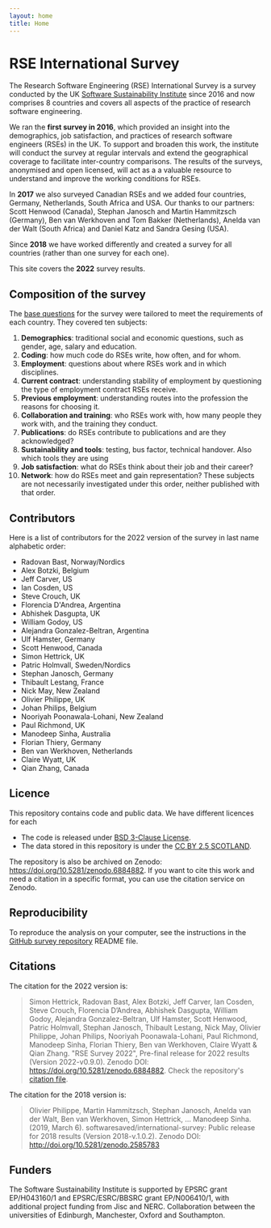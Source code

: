 ```yaml
---
layout: home
title: Home
---
```

# RSE International Survey

The Research Software Engineering (RSE) International Survey is a survey conducted
by the UK [Software Sustainability Institute](https://www.software.ac.uk) since 2016 and now comprises 8 countries
and covers all aspects of the practice of research software engineering.

We ran the **first survey in 2016**, which provided an insight into the
demographics, job satisfaction, and practices of research software engineers
(RSEs) in the UK. To support and broaden this work, the institute will conduct the survey
at regular intervals and extend the geographical coverage to
facilitate inter-country comparisons. The results of the surveys, anonymised
and open licensed, will act as a a valuable resource to
understand and improve the working conditions for RSEs.

In **2017** we also surveyed Canadian RSEs and we added four countries,
Germany, Netherlands, South Africa and USA. Our thanks to our partners: Scott
Henwood (Canada), Stephan Janosch and Martin Hammitzsch (Germany), Ben van
Werkhoven and Tom Bakker (Netherlands), Anelda van der Walt (South Africa) and
Daniel Katz and Sandra Gesing (USA).

Since **2018** we have worked differently and created a survey for all countries
(rather than one survey for each one).

This site covers the **2022** survey results.

## Composition of the survey

The [base questions](https://github.com/softwaresaved/international-survey/blob/master/survey_creation/2018/questions.csv) for the survey were tailored to meet the requirements of each country. They covered ten subjects:
   1. **Demographics**: traditional social and economic questions, such as gender, age, salary and education.
   1. **Coding**: how much code do RSEs write, how often, and for whom.
   1. **Employment**: questions about where RSEs work and in which disciplines.
   1. **Current contract**: understanding stability of employment by questioning the type of employment contract RSEs receive.
   1. **Previous employment**: understanding routes into the profession the reasons for choosing it.
   1. **Collaboration and training**: who RSEs work with, how many people they work with, and the training they conduct.
   1. **Publications**: do RSEs contribute to publications and are they acknowledged?
   1. **Sustainability and tools**: testing, bus factor, technical handover. Also which tools they are using
   1. **Job satisfaction**: what do RSEs think about their job and their career?
   1. **Network**: how do RSEs meet and gain representation?
These subjects are not necessarily  investigated under this order, neither published with that order. 

## Contributors

Here is a list of contributors for the 2022 version of the survey in last name alphabetic order:

* Radovan Bast, Norway/Nordics
* Alex Botzki, Belgium
* Jeff Carver, US
* Ian Cosden, US
* Steve Crouch, UK
* Florencia D'Andrea, Argentina
* Abhishek Dasgupta, UK
* William Godoy, US
* Alejandra Gonzalez-Beltran, Argentina
* Ulf Hamster, Germany
* Scott Henwood, Canada
* Simon Hettrick, UK
* Patric Holmvall, Sweden/Nordics
* Stephan Janosch, Germany
* Thibault Lestang, France
* Nick May, New Zealand
* Olivier Philippe, UK
* Johan Philips, Belgium
* Nooriyah Poonawala-Lohani, New Zealand
* Paul Richmond, UK
* Manodeep Sinha, Australia
* Florian Thiery, Germany
* Ben van Werkhoven, Netherlands
* Claire Wyatt, UK
* Qian Zhang, Canada

## Licence 

This repository contains code and public data. We have different licences for each
* The code is released under [BSD 3-Clause License](https://github.com/softwaresaved/international-survey-analysis/blob/main/LICENSE).
* The data stored in this repository is under the [CC BY 2.5 SCOTLAND](https://github.com/softwaresaved/international-survey-analysis/blob/main/LICENSE_FOR_DATA).

The repository is also be archived on Zenodo: <https://doi.org/10.5281/zenodo.6884882>.
If you want to cite this work and need a citation in a specific format, you can use the citation service on Zenodo.

## Reproducibility

To reproduce the analysis on your computer, see the instructions in the [GitHub survey repository](https://github.com/softwaresaved/international-survey-2022) README file.


## Citations

The citation for the 2022 version is:
> Simon Hettrick, Radovan Bast, Alex Botzki, Jeff Carver, Ian Cosden, Steve Crouch, Florencia D’Andrea, Abhishek Dasgupta, William Godoy, Alejandra Gonzalez-Beltran, Ulf Hamster, Scott Henwood, Patric Holmvall, Stephan Janosch, Thibault Lestang, Nick May, Olivier Philippe, Johan Philips, Nooriyah Poonawala-Lohani, Paul Richmond, Manodeep Sinha, Florian Thiery, Ben van Werkhoven, Claire Wyatt & Qian Zhang. "RSE Survey 2022", Pre-final release for 2022 results (Version 2022-v0.9.0). Zenodo DOI: <https://doi.org/10.5281/zenodo.6884882>. Check the repository's [citation file](https://github.com/softwaresaved/international-survey-2022/blob/master/CITATION.cff).

The citation for the 2018 version is:
> Olivier Philippe, Martin Hammitzsch, Stephan Janosch, Anelda van der Walt, Ben van Werkhoven, Simon Hettrick, … Manodeep Sinha. (2019, March 6). softwaresaved/international-survey: Public release for 2018 results (Version 2018-v.1.0.2). Zenodo DOI: <http://doi.org/10.5281/zenodo.2585783>

## Funders
The Software Sustainability Institute is supported by EPSRC grant EP/H043160/1 and EPSRC/ESRC/BBSRC grant EP/N006410/1, with additional project funding from Jisc and NERC. Collaboration between the universities of Edinburgh, Manchester, Oxford and Southampton.
